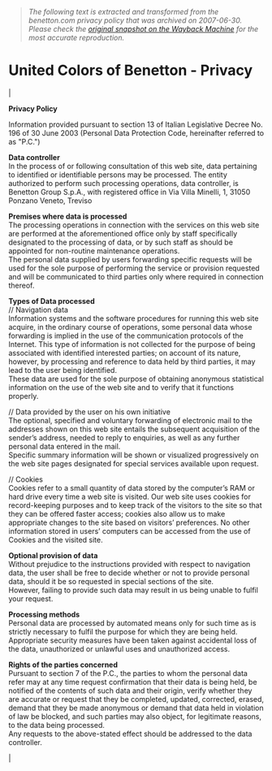 > *The following text is extracted and transformed from the benetton.com privacy policy that was archived on 2007-06-30. Please check the [original snapshot on the Wayback Machine](https://web.archive.org/web/20070630230523id_/http%3A//www.benetton.com/html/privacy/index.shtml) for the most accurate reproduction.*

# United Colors of Benetton - Privacy

| 

**Privacy Policy**

Information provided pursuant to section 13 of Italian Legislative Decree No. 196 of 30 June 2003 (Personal Data Protection Code, hereinafter referred to as "P.C.")

 **Data controller**  
In the process of or following consultation of this web site, data pertaining to identified or identifiable persons may be processed. The entity authorized to perform such processing operations, data controller, is Benetton Group S.p.A., with registered office in Via Villa Minelli, 1, 31050 Ponzano Veneto, Treviso

 **Premises where data is processed**  
The processing operations in connection with the services on this web site are performed at the aforementioned office only by staff specifically designated to the processing of data, or by such staff as should be appointed for non-routine maintenance operations.  
The personal data supplied by users forwarding specific requests will be used for the sole purpose of performing the service or provision requested and will be communicated to third parties only where required in connection thereof.

 **Types of Data processed**  
// Navigation data  
Information systems and the software procedures for running this web site acquire, in the ordinary course of operations, some personal data whose forwarding is implied in the use of the communication protocols of the Internet. This type of information is not collected for the purpose of being associated with identified interested parties; on account of its nature, however, by processing and reference to data held by third parties, it may lead to the user being identified.  
These data are used for the sole purpose of obtaining anonymous statistical information on the use of the web site and to verify that it functions properly.

// Data provided by the user on his own initiative  
The optional, specified and voluntary forwarding of electronic mail to the addresses shown on this web site entails the subsequent acquisition of the sender’s address, needed to reply to enquiries, as well as any further personal data entered in the mail.   
Specific summary information will be shown or visualized progressively on the web site pages designated for special services available upon request.

// Cookies  
Cookies refer to a small quantity of data stored by the computer’s RAM or hard drive every time a web site is visited. Our web site uses cookies for record-keeping purposes and to keep track of the visitors to the site so that they can be offered faster access; cookies also allow us to make appropriate changes to the site based on visitors’ preferences. No other information stored in users’ computers can be accessed from the use of Cookies and the visited site.

 **Optional provision of data**  
Without prejudice to the instructions provided with respect to navigation data, the user shall be free to decide whether or not to provide personal data, should it be so requested in special sections of the site.  
However, failing to provide such data may result in us being unable to fulfil your request.

 **Processing methods**  
Personal data are processed by automated means only for such time as is strictly necessary to fulfil the purpose for which they are being held.  
Appropriate security measures have been taken against accidental loss of the data, unauthorized or unlawful uses and unauthorized access.

 **Rights of the parties concerned**  
Pursuant to section 7 of the P.C., the parties to whom the personal data refer may at any time request confirmation that their data is being held, be notified of the contents of such data and their origin, verify whether they are accurate or request that they be completed, updated, corrected, erased, demand that they be made anonymous or demand that data held in violation of law be blocked, and such parties may also object, for legitimate reasons, to the data being processed.  
Any requests to the above-stated effect should be addressed to the data controller.

| 
